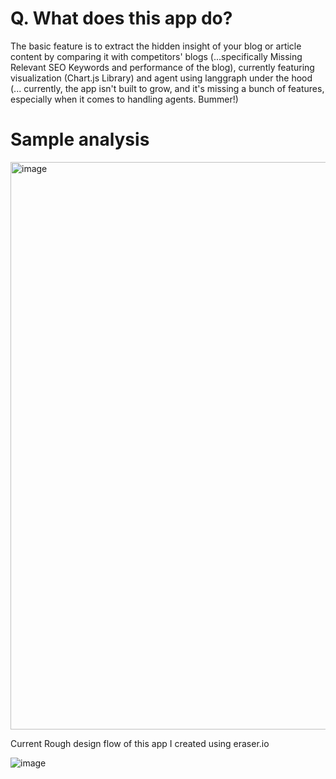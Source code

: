 <h1>Q. What does this app do?</h1>

The basic feature is to extract the hidden insight of your blog or article content by comparing it with competitors' blogs  (...specifically Missing Relevant SEO Keywords and performance of the blog), currently featuring visualization (Chart.js Library) and agent using langgraph under the hood
(... currently, the app isn't built to grow, and it's missing a bunch of features, especially when it comes to handling agents. Bummer!)
<h1>Sample analysis</h1>




<img width="780" height="908" alt="image" src="https://github.com/user-attachments/assets/a21c3a6a-6257-4e8c-8534-925c488518d2" />







<p>Current Rough design flow of this app I created using eraser.io</p>

![image](https://github.com/user-attachments/assets/380400ae-d2a5-4877-a483-729951033ebd)

